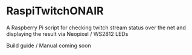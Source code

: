 # RaspiTwitchONAIR
A Raspberry Pi script for checking twitch stream status over the net and displaying the result via Neopixel / WS2812 LEDs

Build guide / Manual coming soon
